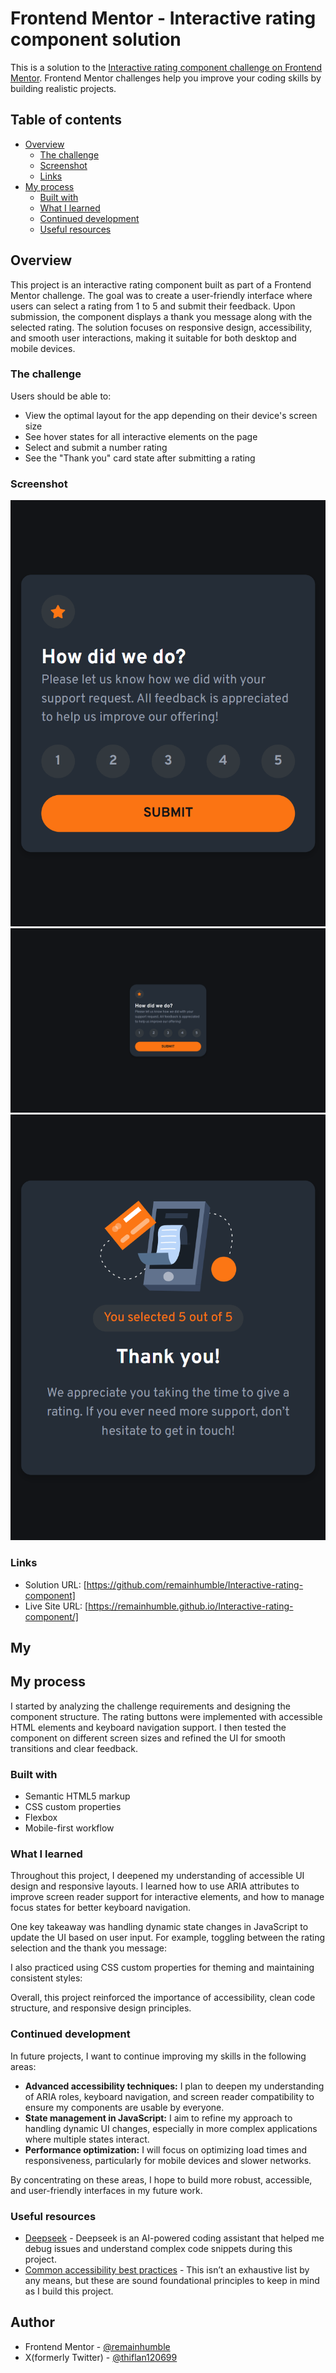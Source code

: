 # Frontend Mentor - Interactive rating component solution

This is a solution to the [Interactive rating component challenge on Frontend Mentor](https://www.frontendmentor.io/challenges/interactive-rating-component-koxpeBUmI). Frontend Mentor challenges help you improve your coding skills by building realistic projects.

## Table of contents

- [Overview](#overview)
  - [The challenge](#the-challenge)
  - [Screenshot](#screenshot)
  - [Links](#links)
- [My process](#my-process)
  - [Built with](#built-with)
  - [What I learned](#what-i-learned)
  - [Continued development](#continued-development)
  - [Useful resources](#useful-resources)

## Overview

This project is an interactive rating component built as part of a Frontend Mentor challenge. The goal was to create a user-friendly interface where users can select a rating from 1 to 5 and submit their feedback. Upon submission, the component displays a thank you message along with the selected rating. The solution focuses on responsive design, accessibility, and smooth user interactions, making it suitable for both desktop and mobile devices.

### The challenge

Users should be able to:

- View the optimal layout for the app depending on their device's screen size
- See hover states for all interactive elements on the page
- Select and submit a number rating
- See the "Thank you" card state after submitting a rating

### Screenshot

![](./mobile-view.png)
![](./desktop-view.png)
![](./thankyou.png)

### Links

- Solution URL: [https://github.com/remainhumble/Interactive-rating-component]
- Live Site URL: [https://remainhumble.github.io/Interactive-rating-component/]

## My

## My process

I started by analyzing the challenge requirements and designing the component structure. The rating buttons were implemented with accessible HTML elements and keyboard navigation support. I then tested the component on different screen sizes and refined the UI for smooth transitions and clear feedback.

### Built with

- Semantic HTML5 markup
- CSS custom properties
- Flexbox
- Mobile-first workflow

### What I learned

Throughout this project, I deepened my understanding of accessible UI design and responsive layouts. I learned how to use ARIA attributes to improve screen reader support for interactive elements, and how to manage focus states for better keyboard navigation.

One key takeaway was handling dynamic state changes in JavaScript to update the UI based on user input. For example, toggling between the rating selection and the thank you message:

I also practiced using CSS custom properties for theming and maintaining consistent styles:

Overall, this project reinforced the importance of accessibility, clean code structure, and responsive design principles.

### Continued development

In future projects, I want to continue improving my skills in the following areas:

- **Advanced accessibility techniques:** I plan to deepen my understanding of ARIA roles, keyboard navigation, and screen reader compatibility to ensure my components are usable by everyone.
- **State management in JavaScript:** I aim to refine my approach to handling dynamic UI changes, especially in more complex applications where multiple states interact.
- **Performance optimization:** I will focus on optimizing load times and responsiveness, particularly for mobile devices and slower networks.

By concentrating on these areas, I hope to build more robust, accessible, and user-friendly interfaces in my future work.

### Useful resources

- [Deepseek](https://chat.deepseek.com/) - Deepseek is an AI-powered coding assistant that helped me debug issues and understand complex code snippets during this project.
- [Common accessibility best practices](https://www.frontendmentor.io/learning-paths/introduction-to-web-accessibility-mXu-9PHVsd/steps/68b6a34b242fbf360832e0ec/article/read) - This isn’t an exhaustive list by any means, but these are sound foundational principles to keep in mind as I build this project.

## Author

- Frontend Mentor - [@remainhumble](https://www.frontendmentor.io/profile/remainhumble)
- X(formerly Twitter) - [@thiflan120699](https://x.com/thiflan120699)
